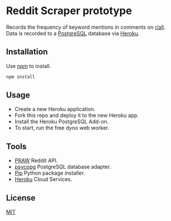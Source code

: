 # Reddit Scraper prototype

Records the frequency of keyword mentions in comments on [r/all](https://www.reddit.com/r/all/).  
Data is recorded to a [PostgreSQL](https://www.postgresql.org) database via [Heroku](https://heroku.com).

## Installation

Use [npm](https://www.npmjs.com) to install.

```bash
npm install
```

## Usage

* Create a new Heroku application.
* Fork this repo and deploy it to the new Heroku app.
* Install the Heroku PostgreSQL Add-on.
* To start, run the free dyno web worker.

## Tools

* [PRAW](https://praw.readthedocs.io/en/latest/) Reddit API.  
* [psycopg](https://www.psycopg.org) PostgreSQL database adapter.  
* [Pip](https://pip.pypa.io/en/stable/) Python package installer.  
* [Heroku](https://heroku.com) Cloud Services.  

## License
[MIT](https://choosealicense.com/licenses/mit/)
